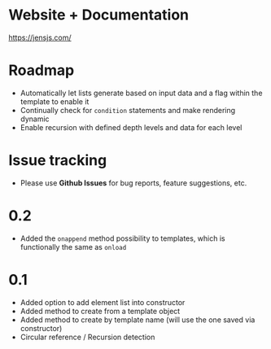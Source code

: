 # Website + Documentation
https://jensjs.com/

# Roadmap
- Automatically let lists generate based on input data and a flag within the template to enable it
- Continually check for `condition` statements and make rendering dynamic
- Enable recursion with defined depth levels and data for each level

# Issue tracking
- Please use **Github Issues** for bug reports, feature suggestions, etc.

# 0.2
- Added the `onappend` method possibility to templates, which is functionally the same as `onload` 

# 0.1
- Added option to add element list into constructor
- Added method to create from a template object
- Added method to create by template name (will use the one saved via constructor)
- Circular reference / Recursion detection
